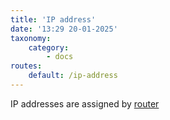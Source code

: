 ```yaml
---
title: 'IP address'
date: '13:29 20-01-2025'
taxonomy:
    category:
        - docs
routes:
    default: /ip-address
---
```


IP addresses are assigned by [router](/routers) 